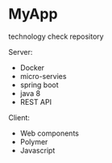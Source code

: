 # MyApp
technology check repository

Server:
 - Docker
 - micro-servies
 - spring boot
 - java 8
 - REST API

Client:
 - Web components
 - Polymer
 - Javascript
